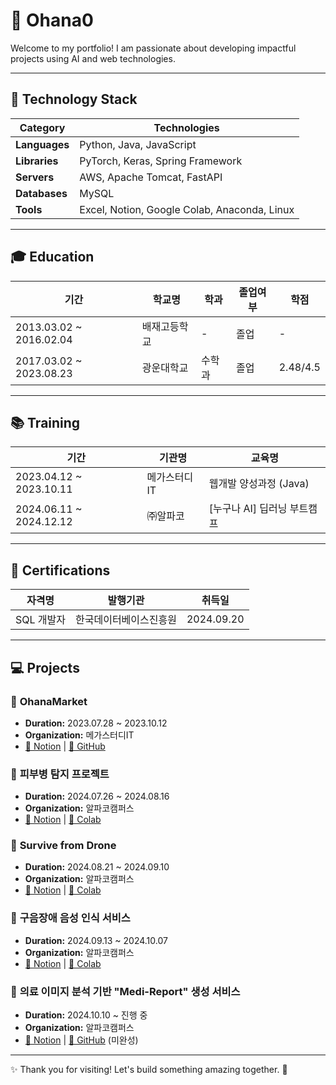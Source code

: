 # 🌟 **Ohana0**  
Welcome to my portfolio! I am passionate about developing impactful projects using AI and web technologies.

---

## 🚀 **Technology Stack**  
| **Category**  | **Technologies**                            |  
|---------------|---------------------------------------------|  
| **Languages** | Python, Java, JavaScript                    |  
| **Libraries** | PyTorch, Keras, Spring Framework            |  
| **Servers**   | AWS, Apache Tomcat, FastAPI                 |  
| **Databases** | MySQL                                       |  
| **Tools**     | Excel, Notion, Google Colab, Anaconda, Linux |  

---
## 🎓 **Education**  
| **기간**            | **학교명**        | **학과**   | **졸업여부**   | **학점**     |  
|---------------------|-------------------|------------|----------------|--------------|  
| 2013.03.02 ~ 2016.02.04 | 배재고등학교      | -          | 졸업           | -            |  
| 2017.03.02 ~ 2023.08.23 | 광운대학교        | 수학과     | 졸업           | 2.48/4.5     |  

---

## 📚 **Training**  
| **기간**               | **기관명**           | **교육명**                           |  
|------------------------|----------------------|--------------------------------------|  
| 2023.04.12 ~ 2023.10.11 | 메가스터디IT         | 웹개발 양성과정 (Java)               |  
| 2024.06.11 ~ 2024.12.12 | ㈜알파코             | [누구나 AI] 딥러닝 부트캠프          |  

---

## 🏅 **Certifications**  
| **자격명**        | **발행기관**            | **취득일**       |  
|-------------------|-------------------------|------------------|  
| SQL 개발자        | 한국데이터베이스진흥원     | 2024.09.20       |  

---


## 💻 **Projects**  

### 📌 **OhanaMarket**  
- **Duration:** 2023.07.28 ~ 2023.10.12  
- **Organization:** 메가스터디IT  
- [🔗 Notion](https://www.notion.so/Ohana0-55b7703710a741d99ba14092c14a2e51) | [🔗 GitHub](https://github.com/ohana0/ohanaMarket)  

### 📌 **피부병 탐지 프로젝트**  
- **Duration:** 2024.07.26 ~ 2024.08.16  
- **Organization:** 알파코캠퍼스  
- [🔗 Notion](https://www.notion.so/1480813727e68004a69fe1e48a29d6d6?pvs=4) | [🔗 Colab](https://colab.research.google.com/drive/1XL8SQp1DuAhUSQKHsBbB1uyKt31ueS8I?usp=sharing)  

### 📌 **Survive from Drone**  
- **Duration:** 2024.08.21 ~ 2024.09.10  
- **Organization:** 알파코캠퍼스  
- [🔗 Notion](https://www.notion.so/Survive-From-Drone-1480813727e680158494cf36844ec3a6?pvs=4) | [🔗 Colab](https://colab.research.google.com/drive/1JeAToTQqdrfPxI2zz83SSEtjppg6jlp3?usp=sharing)  

### 📌 **구음장애 음성 인식 서비스**  
- **Duration:** 2024.09.13 ~ 2024.10.07  
- **Organization:** 알파코캠퍼스  
- [🔗 Notion](https://www.notion.so/1480813727e68067a7fec1ac54a48af4?pvs=4) | [🔗 Colab](https://colab.research.google.com/drive/1lc1AEUUHgeWD-XqbSK6WUNJv6Rd9l7u6?usp=sharing)  

### 📌 **의료 이미지 분석 기반 "Medi-Report" 생성 서비스**  
- **Duration:** 2024.10.10 ~ 진행 중  
- **Organization:** 알파코캠퍼스  
- [🔗 Notion](https://www.notion.so/552e4a3a237d416cb871ac044728665f?pvs=4) | [🔗 GitHub](https://github.com/ohana0/Alpaco10_Final2) (미완성)  

---

✨ Thank you for visiting! Let's build something amazing together. 🚀  

